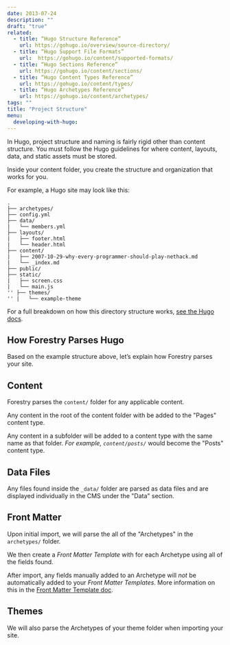 ```yaml
---
date: 2013-07-24
description: ""
draft: "true"
related: 
  - title: “Hugo Structure Reference”
    url: https://gohugo.io/overview/source-directory/
  - title: “Hugo Support File Formats”
    url:  https://gohugo.io/content/supported-formats/
  - title: “Hugo Sections Reference”
    url: https://gohugo.io/content/sections/
  - title: “Hugo Content Types Reference”
    url: https://gohugo.io/content/types/
  - title: “Hugo Archetypes Reference”
    url: https://gohugo.io/content/archetypes/
tags: ""
title: "Project Structure"
menu:
  developing-with-hugo:
---
```

In Hugo, project structure and naming is fairly rigid other than content structure. You must follow the Hugo guidelines for where content, layouts, data, and static assets must be stored.

Inside your content folder, you create the structure and organization that works for you.

For example, a Hugo site may look like this:

	.
	├── archetypes/ 
	├── config.yml
	├── data/
	|   └── members.yml
	├── layouts/
	|   ├── footer.html
	|   └── header.html
	├── content/
	|   ├── 2007-10-29-why-every-programmer-should-play-nethack.md
	|   └── _index.md
	├── public/
	├── static/
	|   ├── screen.css
	|   └── main.js
	'' ├── themes/
	'' |   └── example-theme

For a full breakdown on how this directory structure works, [see the Hugo docs][1].

## How Forestry Parses Hugo
Based on the example structure above, let’s explain how Forestry parses your site.

## Content
Forestry parses the `content/` folder for any applicable content. 

Any content in the root of the content folder with be added to the "Pages" content type.

Any content in a subfolder will be added to a content type with the same name as that folder. *For example, `content/posts/`* would become the "Posts" content type.

## Data Files
Any files found inside the `_data/` folder are parsed as data files and are displayed individually in the CMS under the "Data" section.

## Front Matter
Upon initial import, we will parse the all of the "Archetypes" in the `archetypes/` folder.

We then create a *Front Matter Template* with for each Archetype using all of the fields found.

After import, any fields manually added to an Archetype will *not* be automatically added to your *Front Matter Templates*. More information on this in the [Front Matter Template doc][2].

## Themes
We will also parse the Archetypes of your theme folder when importing your site.

[1]: https://gohugo.io/overview/source-directory/
[2]:	/docs/site-configuration/front-matter-templates
